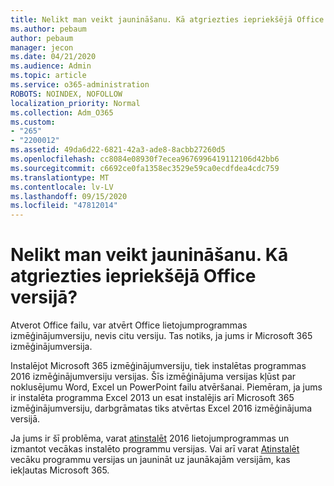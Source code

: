 ```yaml
---
title: Nelikt man veikt jaunināšanu. Kā atgriezties iepriekšējā Office versijā?
ms.author: pebaum
author: pebaum
manager: jecon
ms.date: 04/21/2020
ms.audience: Admin
ms.topic: article
ms.service: o365-administration
ROBOTS: NOINDEX, NOFOLLOW
localization_priority: Normal
ms.collection: Adm_O365
ms.custom:
- "265"
- "2200012"
ms.assetid: 49da6d22-6821-42a3-ade8-8acbb27260d5
ms.openlocfilehash: cc8084e08930f7ecea9676996419112106d42bb6
ms.sourcegitcommit: c6692ce0fa1358ec3529e59ca0ecdfdea4cdc759
ms.translationtype: MT
ms.contentlocale: lv-LV
ms.lasthandoff: 09/15/2020
ms.locfileid: "47812014"
---
```

# <a name="dont-force-me-to-upgrade-how-do-i-go-back-to-the-previous-office-version"></a>Nelikt man veikt jaunināšanu. Kā atgriezties iepriekšējā Office versijā?

Atverot Office failu, var atvērt Office lietojumprogrammas izmēģinājumversiju, nevis citu versiju. Tas notiks, ja jums ir Microsoft 365 izmēģinājumversija.
  
Instalējot Microsoft 365 izmēģinājumversiju, tiek instalētas programmas 2016 izmēģinājumversiju versijas. Šīs izmēģinājuma versijas kļūst par noklusējumu Word, Excel un PowerPoint failu atvēršanai. Piemēram, ja jums ir instalēta programma Excel 2013 un esat instalējis arī Microsoft 365 izmēģinājumversiju, darbgrāmatas tiks atvērtas Excel 2016 izmēģinājuma versijā.
  
Ja jums ir šī problēma, varat [atinstalēt](https://support.office.com/article/9dd49b83-264a-477a-8fcc-2fdf5dbf61d8.aspx) 2016 lietojumprogrammas un izmantot vecākas instalēto programmu versijas. Vai arī varat [Atinstalēt](https://support.office.com/article/9dd49b83-264a-477a-8fcc-2fdf5dbf61d8.aspx) vecāku programmu versijas un jaunināt uz jaunākajām versijām, kas iekļautas Microsoft 365.

